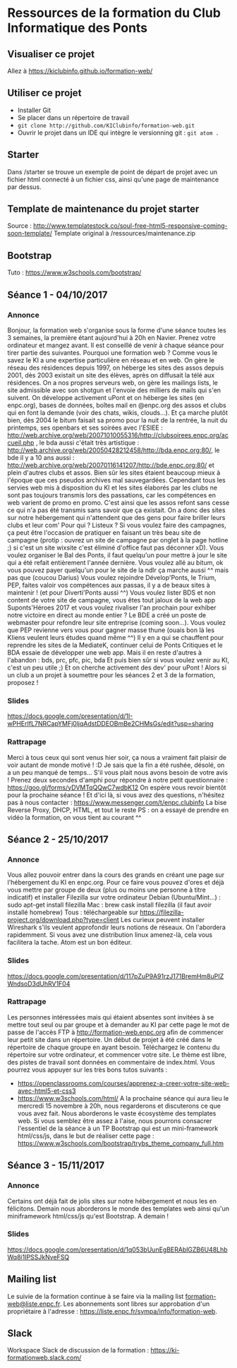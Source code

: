 # Ressources de la formation du Club Informatique des Ponts

## Visualiser ce projet
Allez à https://kiclubinfo.github.io/formation-web/

## Utiliser ce projet
* Installer Git
* Se placer dans un répertoire de travail
* `git clone http://github.com/KIClubinfo/formation-web.git`
* Ouvrir le projet dans un IDE qui intègre le versionning git : `git atom .`

## Starter
Dans /starter se trouve un exemple de point de départ de projet avec un fichier html connecté à un fichier css, ainsi qu'une page de maintenance par dessus.

## Template de maintenance du projet starter
Source : http://www.templatestock.co/soul-free-html5-responsive-coming-soon-template/
Template original à /ressources/maintenance.zip

## Bootstrap
Tuto : https://www.w3schools.com/bootstrap/

## Séance 1 - 04/10/2017

### Annonce

Bonjour, la formation web s'organise sous la forme d'une séance toutes les 3 semaines, la première étant aujourd'hui à 20h en Navier. Prenez votre ordinateur et mangez avant. Il est conseillé de venir à chaque séance pour tirer partie des suivantes.
Pourquoi une formation web ?
Comme vous le savez le KI a une expertise particulière en réseau et en web. On gère le réseau des résidences depuis 1997, on héberge les sites des assos depuis 2001, dès 2003 existait un site des élèves, après on diffusait la télé aux résidences. On a nos propres serveurs web, on gère les mailings lists, le site admissible avec son shotgun et l'envoie des milliers de mails qui s'en suivent. On développe activement uPont et on héberge les sites (en enpc.org), bases de données, boîtes mail en @enpc.org des assos et clubs qui en font la demande (voir des chats, wikis, clouds...). Et ça marche plutôt bien, dès 2004 le bitum faisait sa promo pour la nuit de la rentrée, la nuit du printemps, ses openbars et ses soirées avec l'ESIEE : http://web.archive.org/web/20071010055316/http://clubsoirees.enpc.org/accueil.php , le bda aussi c'était très artistique : http://web.archive.org/web/20050428212458/http://bda.enpc.org:80/, le bde il y a 10 ans aussi : http://web.archive.org/web/20070116141207/http://bde.enpc.org:80/ et plein d'autres clubs et assos.
Bien sûr les sites étaient beaucoup mieux à l'époque que ces pseudos archives mal sauvegardées.
Cependant tous les servies web mis à disposition du KI et les sites élaborés par les clubs ne sont pas toujours transmis lors des passations, car les compétences en web varient de promo en promo. C'est ainsi que les assos refont sans cesse ce qui n'a pas été transmis sans savoir que ça existait.
On a donc des sites sur notre hébergement qui n'attendent que des gens pour faire briller leurs clubs et leur com'
Pour qui ?
Listeux ? Si vous voulez faire des campagnes, ça peut être l'occasion de pratiquer en faisant un très beau site de campagne (protip : ouvrez un site de campagne par onglet à la page hotline ;) si c'est un site wixsite c'est éliminé d'office faut pas déconner xD).
Vous voulez organiser le Bal des Ponts, il faut quelqu'un pour mettre à jour le site qui a été refait entièrement l'année dernière.
Vous voulez allé au bitum, ok vous pouvez payer quelqu'un pour le site de la ndlr ça marche aussi ^^ mais pas que (coucou Darius)
Vous voulez rejoindre Dévelop'Ponts, le Trium, PEP, faites valoir vos compétences aux passas, il y a de beaux sites à maintenir ! (et pour Diverti'Ponts aussi ^^)
Vous voulez lister BDS et non content de votre site de campagne, vous êtes tout jaloux de la web app Suponts'Héroes 2017 et vous voulez rivaliser l'an prochain pour exhiber notre victoire en direct au monde entier ?
Le BDE a créé un poste de webmaster pour refondre leur site entreprise (coming soon...).
Vous voulez que PEP revienne vers vous pour gagner masse thune (ouais bon là les KIiens veulent leurs études quand même ^^)
Il y en a qui se chauffent pour reprendre les sites de la MediateK, continuer celui de Ponts Critiques et le BDA essaie de développer une web app. Mais il en reste d'autres à l'abandon : bds, prc, pfc, pic, bda
Et puis bien sûr si vous voulez venir au KI, c'est un peu utile ;) Et on cherche activement des dev' pour uPont !
Alors si un club a un projet à soumettre pour les séances 2 et 3 de la formation, proposez !

### Slides

https://docs.google.com/presentation/d/1I-wPHErIfL7NRCapYMFj0ljqAdstDDEOBmBe2CHMsGs/edit?usp=sharing

### Rattrapage

Merci à tous ceux qui sont venus hier soir, ça nous a vraiment fait plaisir de voir autant de monde motivé ! :D
Je sais que la fin a été rushée, désolé, on a un peu manqué de temps...
S'il vous plait nous avons besoin de votre avis ! Prenez deux secondes d'amphi pour répondre à notre petit questionnaire :
https://goo.gl/forms/yDVMTqQQwC7wdbK12
On espère vous revoir bientôt pour la prochaine séance ! Et d'ici là, si vous avez des questions, n'hésitez pas à nous contacter :
https://www.messenger.com/t/enpc.clubinfo
La bise Reverse Proxy, DHCP, HTML, et tout le reste
PS : on a essayé de prendre en vidéo la formation, on vous tient au courant ^^

## Séance 2 - 25/10/2017

### Annonce

Vous allez pouvoir entrer dans la cours des grands en créant une page sur l'hébergement du KI en enpc.org. Pour ce faire vous pouvez d'ores et déjà vous mettre par groupe de deux (plus ou moins une personne à titre indicatif) et installer Filezilla sur votre ordinateur
Debian (Ubuntu/Mint...) : sudo apt-get install filezilla
Mac : brew cask install filezilla (il faut avoir installé homebrew)
Tous : téléchargeable sur https://filezilla-project.org/download.php?type=client
Les curieux peuvent installer Wireshark s'ils veulent approfondir leurs notions de réseaux. On l'abordera rapidemment.
Si vous avez une distribution linux amenez-là, cela vous facilitera la tache. Atom est un bon éditeur.

### Slides

https://docs.google.com/presentation/d/117pZuP9A91rzJ171BremHm8uPIZWndsoD3dUhRV1F04

### Rattrapage

Les personnes intéressées mais qui étaient absentes sont invitées à se mettre tout seul ou par groupe et à demander au KI par cette page le mot de passe de l'accès FTP à http://formation-web.enpc.org afin de commencer leur petit site dans un répertoire. Un début de projet à été créé dans le répertoire de chaque groupe en ayant besoin. Téléchargez le contenu du répertoire sur votre ordinateur, et commencer votre site. Le thème est libre, des pistes de travail sont données en commentaire de index.html.
Vous pourrez vous appuyer sur les très bons tutos suivants :
* https://openclassrooms.com/courses/apprenez-a-creer-votre-site-web-avec-html5-et-css3
* https://www.w3schools.com/html/
A la prochaine séance qui aura lieu le mercredi 15 novembre à 20h, nous regarderons et discuterons ce que vous avez fait. Nous aborderons le vaste écosystème des templates web. Si vous semblez être assez à l'aise, nous pourrons consacrer l'essentiel de la séance à un TP Bootstrap qui est un mini-framework html/css/js, dans le but de réaliser cette page : https://www.w3schools.com/bootstrap/trybs_theme_company_full.htm

## Séance 3 - 15/11/2017

### Annonce

Certains ont déjà fait de jolis sites sur notre hébergement et nous les en félicitons. Demain nous aborderons le monde des templates web ainsi qu'un miniframework html/css/js qu'est Bootstrap. A demain !

### Slides

https://docs.google.com/presentation/d/1q053bUunEgBERAblGZB6U48LhbWq8i1IPSSJkNveFSQ

## Mailing list

Le suivie de la formation continue à se faire via la mailing list formation-web@liste.enpc.fr.
Les abonnements sont libres sur approbation d'un propriétaire à l'adresse : https://liste.enpc.fr/sympa/info/formation-web.

## Slack

Workspace Slack de discussion de la formation : https://ki-formationweb.slack.com/
